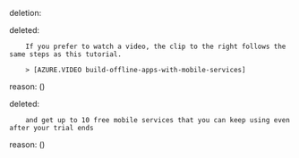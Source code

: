 deletion:

deleted:

		If you prefer to watch a video, the clip to the right follows the same steps as this tutorial.
		
		> [AZURE.VIDEO build-offline-apps-with-mobile-services]

reason: ()

deleted:

		and get up to 10 free mobile services that you can keep using even after your trial ends

reason: ()

